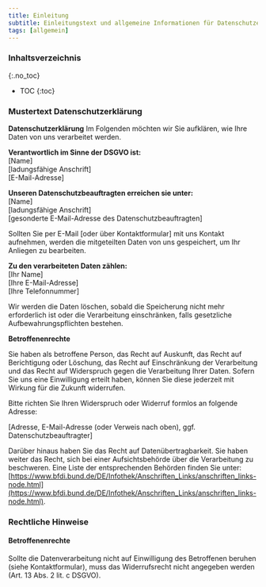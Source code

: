 ```yaml
---
title: Einleitung
subtitle: Einleitungstext und allgemeine Informationen für Datenschutzerklärungen
tags: [allgemein]
---
```

### Inhaltsverzeichnis
{:.no_toc}
* TOC
{:toc}

### Mustertext Datenschutzerklärung
**Datenschutzerklärung**
Im Folgenden möchten wir Sie aufklären, wie Ihre Daten von uns verarbeitet werden.

**Verantwortlich im Sinne der DSGVO ist:**  
[Name]  
[ladungsfähige Anschrift]  
[E-Mail-Adresse]

**Unseren Datenschutzbeauftragten erreichen sie unter:**  
[Name]  
[ladungsfähige Anschrift]  
[gesonderte E-Mail-Adresse des Datenschutzbeauftragten]

Sollten Sie per E-Mail [oder über Kontaktformular] mit uns Kontakt aufnehmen, werden die mitgeteilten Daten von uns gespeichert, um Ihr Anliegen zu bearbeiten. 

**Zu den verarbeiteten Daten zählen:**  
[Ihr Name]  
[Ihre E-Mail-Adresse]  
[Ihre Telefonnummer]

Wir werden die Daten löschen, sobald die Speicherung nicht mehr erforderlich ist oder die Verarbeitung einschränken, falls gesetzliche Aufbewahrungspflichten bestehen.

**Betroffenenrechte**

Sie haben als betroffene Person, das Recht auf Auskunft, das Recht auf Berichtigung oder Löschung, das Recht auf Einschränkung der Verarbeitung und das Recht auf Widerspruch gegen die Verarbeitung Ihrer Daten. Sofern Sie uns eine Einwilligung erteilt haben, können Sie diese jederzeit mit Wirkung für die Zukunft widerrufen.

Bitte richten Sie Ihren Widerspruch oder Widerruf formlos an folgende Adresse:

[Adresse, E-Mail-Adresse (oder Verweis nach oben), ggf. Datenschutzbeauftragter]

Darüber hinaus haben Sie das Recht auf Datenübertragbarkeit. Sie haben weiter das Recht, sich bei einer Aufsichtsbehörde über die Verarbeitung zu beschweren. Eine Liste der entsprechenden Behörden finden Sie unter: [https://www.bfdi.bund.de/DE/Infothek/Anschriften_Links/anschriften_links-node.html](https://www.bfdi.bund.de/DE/Infothek/Anschriften_Links/anschriften_links-node.html).

### Rechtliche Hinweise
#### Betroffenenrechte
Sollte die Datenverarbeitung nicht auf Einwilligung des Betroffenen beruhen (siehe Kontaktformular), muss das Widerrufsrecht nicht angegeben werden (Art. 13 Abs. 2 lit. c DSGVO).

